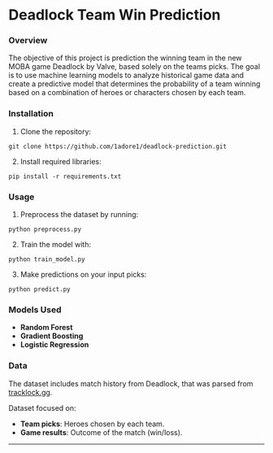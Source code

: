 # **Deadlock Team Win Prediction**

### Overview

The objective of this project is prediction the winning team in the new MOBA game Deadlock by Valve, based solely on the teams picks.
The goal is to use machine learning models to analyze historical game data and create a predictive model that determines the probability of a team winning based on a combination of heroes or characters chosen by each team.

### Installation

1. Clone the repository:
```
git clone https://github.com/1adore1/deadlock-prediction.git
```
2. Install required libraries:
```
pip install -r requirements.txt
```

### Usage

1. Preprocess the dataset by running:
```
python preprocess.py
```
2. Train the model with:
```
python train_model.py
```
3. Make predictions on your input picks:
```
python predict.py
```

### Models Used

* **Random Forest**
* **Gradient Boosting**
* **Logistic Regression**

### Data

The dataset includes match history from Deadlock, that was parsed from [tracklock.gg](https://tracklock.gg).

Dataset focused on:

* **Team picks**: Heroes chosen by each team.
* **Game results**: Outcome of the match (win/loss).
---
